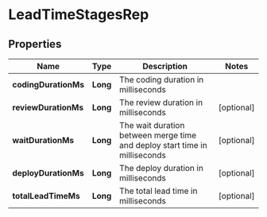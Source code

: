 

# LeadTimeStagesRep


## Properties

| Name | Type | Description | Notes |
|------------ | ------------- | ------------- | -------------|
|**codingDurationMs** | **Long** | The coding duration in milliseconds |  |
|**reviewDurationMs** | **Long** | The review duration in milliseconds |  [optional] |
|**waitDurationMs** | **Long** | The wait duration between merge time and deploy start time in milliseconds |  [optional] |
|**deployDurationMs** | **Long** | The deploy duration in milliseconds |  [optional] |
|**totalLeadTimeMs** | **Long** | The total lead time in milliseconds |  [optional] |



